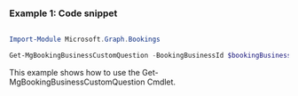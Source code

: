 ### Example 1: Code snippet

```powershell

Import-Module Microsoft.Graph.Bookings

Get-MgBookingBusinessCustomQuestion -BookingBusinessId $bookingBusinessId -BookingCustomQuestionId $bookingCustomQuestionId

```
This example shows how to use the Get-MgBookingBusinessCustomQuestion Cmdlet.

